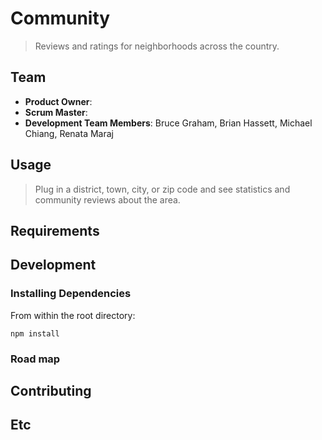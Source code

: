 # Community
> Reviews and ratings for neighborhoods across the country.

## Team
  - __Product Owner__: 
  - __Scrum Master__: 
  - __Development Team Members__: Bruce Graham, Brian Hassett, Michael Chiang, Renata Maraj

## Usage

> Plug in a district, town, city, or zip code and see statistics and community reviews about the area.

## Requirements

## Development

### Installing Dependencies

From within the root directory:

```
npm install
```

### Road map


## Contributing



## Etc
